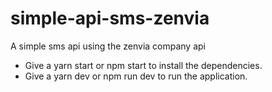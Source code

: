 # simple-api-sms-zenvia
A simple sms api using the zenvia company api

* Give a yarn start or npm start to install the dependencies.
* Give a yarn dev or npm run dev to run the application.
